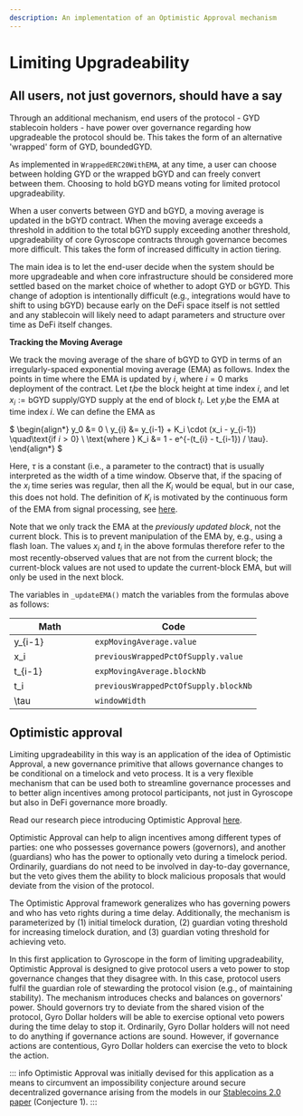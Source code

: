 ```yaml
---
description: An implementation of an Optimistic Approval mechanism
---
```


# Limiting Upgradeability

## All users, not just governors, should have a say

Through an additional mechanism, end users of the protocol - GYD stablecoin holders - have  power over governance regarding how upgradeable the protocol should be. This takes the form of an alternative 'wrapped' form of GYD, boundedGYD.

As implemented in `WrappedERC20WithEMA`, at any time, a user can choose between holding GYD or the wrapped bGYD and can freely convert between them. Choosing to hold bGYD means voting for limited protocol upgradeability.&#x20;

When a user converts between GYD and bGYD, a moving average is updated in the bGYD contract. When the moving average exceeds a threshold in addition to the total bGYD supply exceeding another threshold, upgradeability of core Gyroscope contracts through governance becomes more difficult. This takes the form of increased difficulty in action tiering.

The main idea is to let the end-user decide when the system should be more upgradeable and when core infrastructure should be considered more settled based on the market choice of whether to adopt GYD or bGYD. This change of adoption is intentionally difficult (e.g., integrations would have to shift to using bGYD) because early on the DeFi space itself is not settled and any stablecoin will likely need to adapt parameters and structure over time as DeFi itself changes.

**Tracking the Moving Average**

We track the moving average of the share of bGYD to GYD in terms of an irregularly-spaced exponential moving average (EMA) as follows. Index the points in time where the EMA is updated by $i$, where $i=0$ marks deployment of the contract. Let $t_i$be the block height at time index $i$, and let $x_i := \text{bGYD supply}/\text{GYD supply}$ at the end of block $t_i$. Let $y_i$be the EMA at time index $i$. We can define the EMA as

$
\begin{align*} y_0 &= 0 \\ y_{i} &= y_{i-1} + K_i \cdot (x_i - y_{i-1}) \quad\text{if $i > 0$} \\ \text{where } K_i &= 1 - e^{-(t_{i} - t_{i-1}) / \tau}. \end{align*}
$

Here, $\tau$ is a constant (i.e., a parameter to the contract) that is usually interpreted as the width of a time window. Observe that, if the spacing of the $x_i$ time series was regular, then all the $K_i$ would be equal, but in our case, this does not hold. The definition of $K_i$ is motivated by the continuous form of the EMA from signal processing, see [here](https://stackoverflow.com/a/1027808/266614).

Note that we only track the EMA at the _previously updated block_, not the current block. This is to prevent manipulation of the EMA by, e.g., using a flash loan. The values $x_i$ and $t_i$ in the above formulas therefore refer to the most recently-observed values that are not from the current block; the current-block values are not used to update the current-block EMA, but will only be used in the next block.

The variables in `_updateEMA()` match the variables from the formulas above as follows:

<table><thead><tr><th width="127">Math</th><th>Code</th></tr></thead><tbody><tr><td><span class="math">y_{i-1}</span></td><td><code>expMovingAverage.value</code></td></tr><tr><td><span class="math">x_i</span></td><td><code>previousWrappedPctOfSupply.value</code></td></tr><tr><td><span class="math">t_{i-1}</span></td><td><code>expMovingAverage.blockNb</code></td></tr><tr><td><span class="math">t_i</span></td><td><code>previousWrappedPctOfSupply.blockNb</code></td></tr><tr><td><span class="math">\tau</span></td><td><code>windowWidth</code></td></tr></tbody></table>



## Optimistic approval

Limiting upgradeability in this way is an application of the idea of Optimistic Approval, a new governance primitive that allows governance changes to be conditional on a timelock and veto process. It is a very flexible mechanism that can be used both to streamline governance processes and to better align incentives among protocol participants, not just in Gyroscope but also in DeFi governance more broadly.

Read our research piece introducing Optimistic Approval [here](https://ournetwork.substack.com/p/our-network-deep-dive-2).

Optimistic Approval can help to align incentives among different types of parties: one who possesses governance powers (governors), and another (guardians) who has the power to optionally veto during a timelock period. Ordinarily, guardians do not need to be involved in day-to-day governance, but the veto gives them the ability to block malicious proposals that would deviate from the vision of the protocol.

The Optimistic Approval framework generalizes who has governing powers and who has veto rights during a time delay. Additionally, the mechanism is parameterized by (1) initial timelock duration, (2) guardian voting threshold for increasing timelock duration, and (3) guardian voting threshold for achieving veto.

In this first application to Gyroscope in the form of limiting upgradeability, Optimistic Approval is designed to give protocol users a veto power to stop governance changes that they disagree with. In this case, protocol users fulfil the guardian role of stewarding the protocol vision (e.g., of maintaining stability). The mechanism introduces checks and balances on governors' power. Should governors try to deviate from the shared vision of the protocol, Gyro Dollar holders will be able to exercise optional veto powers during the time delay to stop it. Ordinarily, Gyro Dollar holders will not need to do anything if governance actions are sound. However, if governance actions are contentious, Gyro Dollar holders can exercise the veto to block the action.

::: info
Optimistic Approval was initially devised for this application as a means to circumvent an impossibility conjecture around secure decentralized governance arising from the models in our [Stablecoins 2.0 paper](https://arxiv.org/abs/2006.12388) (Conjecture 1).
:::

